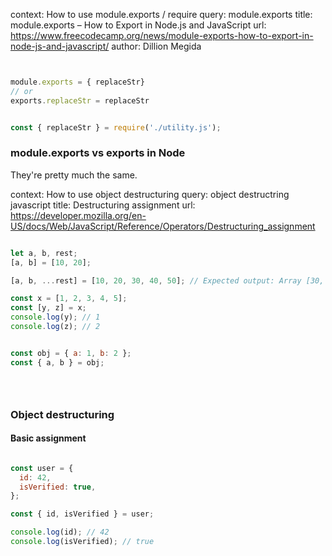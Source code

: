 

context: How to use module.exports / require
query: module.exports
title: module.exports – How to Export in Node.js and JavaScript
url: https://www.freecodecamp.org/news/module-exports-how-to-export-in-node-js-and-javascript/
author: Dillion Megida


```js


module.exports = { replaceStr}
// or
exports.replaceStr = replaceStr


const { replaceStr } = require('./utility.js');


```


### module.exports vs exports in Node
They're pretty much the same.


context: How to use object destructuring
query: object destructring javascript
title: Destructuring assignment
url: https://developer.mozilla.org/en-US/docs/Web/JavaScript/Reference/Operators/Destructuring_assignment




```js

let a, b, rest;
[a, b] = [10, 20];

[a, b, ...rest] = [10, 20, 30, 40, 50]; // Expected output: Array [30, 40, 50]

const x = [1, 2, 3, 4, 5];
const [y, z] = x;
console.log(y); // 1
console.log(z); // 2


const obj = { a: 1, b: 2 };
const { a, b } = obj;





```






### Object destructuring

#### Basic assignment

```js

const user = {
  id: 42,
  isVerified: true,
};

const { id, isVerified } = user;

console.log(id); // 42
console.log(isVerified); // true

```






